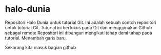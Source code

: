 # halo-dunia
Repositori Halo Dunia untuk tutorial Git.
Ini adalah sebuah contoh repositori untuk tutorial Git.
Tutorial ini berfokus pada Git dan menggunakan Github sebagai remote
Repositori ini dibangun mengikuti tahap demi tahap pada tutorial.
Menambah garis baru.

Sekarang kita masuk bagian github
